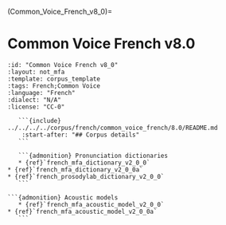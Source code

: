 
(Common_Voice_French_v8_0)=
# Common Voice French v8.0

``````{corpus} Common Voice French v8.0
:id: "Common Voice French v8_0"
:layout: not_mfa
:template: corpus_template
:tags: French;Common Voice
:language: "French"
:dialect: "N/A"
:license: "CC-0"

   ```{include} ../../../../corpus/french/common_voice_french/8.0/README.md
    :start-after: "## Corpus details"
   ```

   ```{admonition} Pronunciation dictionaries
   * {ref}`french_mfa_dictionary_v2_0_0`
* {ref}`french_mfa_dictionary_v2_0_0a`
* {ref}`french_prosodylab_dictionary_v2_0_0`
   ```

```{admonition} Acoustic models
   * {ref}`french_mfa_acoustic_model_v2_0_0`
* {ref}`french_mfa_acoustic_model_v2_0_0a`
   ```
``````
